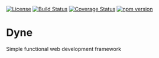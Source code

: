 [![License][license badge]][license] [![Build Status][travis badge]][travis] [![Coverage Status][coverage badge]][coveralls] [![npm version][npm badge]][npm]

# Dyne

Simple functional web development framework

[license badge]: https://img.shields.io/badge/License-Apache%202.0-blue.svg
[license]: https://opensource.org/licenses/Apache-2.0
[travis]: https://travis-ci.org/vjrasane/dyne
[travis badge]: https://travis-ci.org/vjrasane/dyne.svg?branch=master&service=github
[npm badge]: https://badge.fury.io/js/dyne.svg?service=github
[npm]: https://badge.fury.io/js/dyne
[coverage badge]: https://coveralls.io/repos/github/vjrasane/dyne/badge.svg?service=github
[coveralls]: https://coveralls.io/github/vjrasane/dyne
